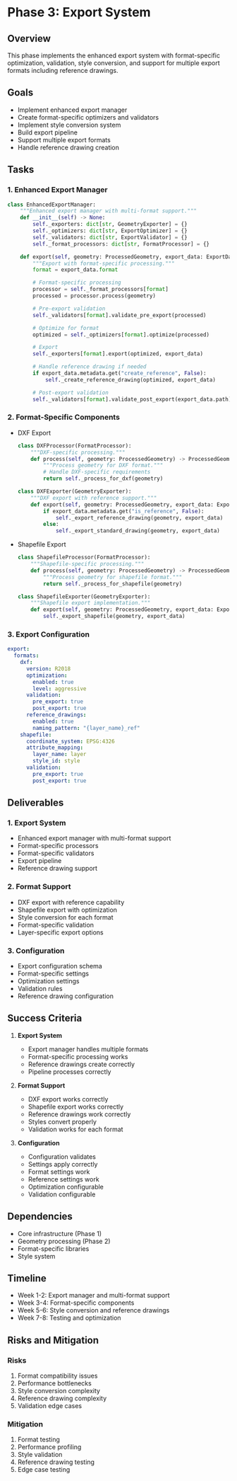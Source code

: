 # Phase 3: Export System

## Overview
This phase implements the enhanced export system with format-specific optimization, validation, style conversion, and support for multiple export formats including reference drawings.

## Goals
- Implement enhanced export manager
- Create format-specific optimizers and validators
- Implement style conversion system
- Build export pipeline
- Support multiple export formats
- Handle reference drawing creation

## Tasks

### 1. Enhanced Export Manager
```python
class EnhancedExportManager:
    """Enhanced export manager with multi-format support."""
    def __init__(self) -> None:
        self._exporters: dict[str, GeometryExporter] = {}
        self._optimizers: dict[str, ExportOptimizer] = {}
        self._validators: dict[str, ExportValidator] = {}
        self._format_processors: dict[str, FormatProcessor] = {}

    def export(self, geometry: ProcessedGeometry, export_data: ExportData) -> None:
        """Export with format-specific processing."""
        format = export_data.format

        # Format-specific processing
        processor = self._format_processors[format]
        processed = processor.process(geometry)

        # Pre-export validation
        self._validators[format].validate_pre_export(processed)

        # Optimize for format
        optimized = self._optimizers[format].optimize(processed)

        # Export
        self._exporters[format].export(optimized, export_data)

        # Handle reference drawing if needed
        if export_data.metadata.get("create_reference", False):
            self._create_reference_drawing(optimized, export_data)

        # Post-export validation
        self._validators[format].validate_post_export(export_data.path)
```

### 2. Format-Specific Components
- DXF Export
  ```python
  class DXFProcessor(FormatProcessor):
      """DXF-specific processing."""
      def process(self, geometry: ProcessedGeometry) -> ProcessedGeometry:
          """Process geometry for DXF format."""
          # Handle DXF-specific requirements
          return self._process_for_dxf(geometry)

  class DXFExporter(GeometryExporter):
      """DXF export with reference support."""
      def export(self, geometry: ProcessedGeometry, export_data: ExportData) -> None:
          if export_data.metadata.get("is_reference", False):
              self._export_reference_drawing(geometry, export_data)
          else:
              self._export_standard_drawing(geometry, export_data)
  ```
- Shapefile Export
  ```python
  class ShapefileProcessor(FormatProcessor):
      """Shapefile-specific processing."""
      def process(self, geometry: ProcessedGeometry) -> ProcessedGeometry:
          """Process geometry for shapefile format."""
          return self._process_for_shapefile(geometry)

  class ShapefileExporter(GeometryExporter):
      """Shapefile export implementation."""
      def export(self, geometry: ProcessedGeometry, export_data: ExportData) -> None:
          self._export_shapefile(geometry, export_data)
  ```

### 3. Export Configuration
```yaml
export:
  formats:
    dxf:
      version: R2018
      optimization:
        enabled: true
        level: aggressive
      validation:
        pre_export: true
        post_export: true
      reference_drawings:
        enabled: true
        naming_pattern: "{layer_name}_ref"
    shapefile:
      coordinate_system: EPSG:4326
      attribute_mapping:
        layer_name: layer
        style_id: style
      validation:
        pre_export: true
        post_export: true
```

## Deliverables

### 1. Export System
- Enhanced export manager with multi-format support
- Format-specific processors
- Format-specific validators
- Export pipeline
- Reference drawing support

### 2. Format Support
- DXF export with reference capability
- Shapefile export with optimization
- Style conversion for each format
- Format-specific validation
- Layer-specific export options

### 3. Configuration
- Export configuration schema
- Format-specific settings
- Optimization settings
- Validation rules
- Reference drawing configuration

## Success Criteria

1. **Export System**
   - Export manager handles multiple formats
   - Format-specific processing works
   - Reference drawings create correctly
   - Pipeline processes correctly

2. **Format Support**
   - DXF export works correctly
   - Shapefile export works correctly
   - Reference drawings work correctly
   - Styles convert properly
   - Validation works for each format

3. **Configuration**
   - Configuration validates
   - Settings apply correctly
   - Format settings work
   - Reference settings work
   - Optimization configurable
   - Validation configurable

## Dependencies
- Core infrastructure (Phase 1)
- Geometry processing (Phase 2)
- Format-specific libraries
- Style system

## Timeline
- Week 1-2: Export manager and multi-format support
- Week 3-4: Format-specific components
- Week 5-6: Style conversion and reference drawings
- Week 7-8: Testing and optimization

## Risks and Mitigation

### Risks
1. Format compatibility issues
2. Performance bottlenecks
3. Style conversion complexity
4. Reference drawing complexity
5. Validation edge cases

### Mitigation
1. Format testing
2. Performance profiling
3. Style validation
4. Reference drawing testing
5. Edge case testing
